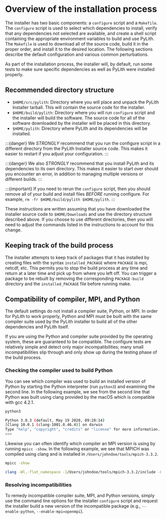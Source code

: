 # Overview of the installation process

The installer has two basic components: a `configure` script and a `Makefile`.
The `configure` script is used to select which dependencies to install, verify that any dependencies not selected are available, and create a shell script containing the appropriate environment variables to build and use PyLith.
The `Makefile` is used to download all of the source code, build it in the proper order, and install it to the desired location.
The following sections describe the default configuration and various common perturbations.

As part of the installation process, the installer will, by default, run some tests to make sure specific dependencies as well as PyLith were installed properly.

## Recommended directory structure

* `$HOME/src/pylith`: Directory where you will place and unpack the PyLith Installer tarball. This will contain the source code for the installer.
* `$HOME/build/pylith`: Directory where you will run `configure` script and the installer will build the software. The source code for all of the software downloaded by the installer will be placed in this directory.
* `$HOME/pylith`: Directory where PyLith and its dependencies will be installed.

:::{danger} We *STRONGLY* recommend that you run the configure script in a different directory from the PyLith Installer source code. This makes it easier to restart if you adjust your configuration.
:::

:::{danger}
We also *STRONGLY* recommend that you install PyLith and its dependencies to its own directory. This makes it easier to
start over should you encounter an error, in addition to managing multiple versions or different builds.
:::

:::{important}
If you need to rerun the `configure` script, then you should remove all of your build and install files *BEFORE* running configure. For example, `rm -fr $HOME/build/pylith $HOME/pylith`.
:::

These instructions are written assuming that you have downloaded the installer source code to `$HOME/Downloads` and use the directory structure described above.
If you choose to use different directories, then you will need to adjust the commands listed in the instructions to account for this change.

## Keeping track of the build process

The installer attempts to keep track of packages that it has installed by creating files with the syntax `installed_PACKAGE` where `PACKAGE` is mpi, netcdf, etc.
This permits you to stop the build process at any time and return at a later time and pick up from where you left off.
You can trigger a package to be rebuilt by removing the corresponding `PACKAGE-build` directory and the `installed_PACKAGE` file before running make.

## Compatibility of compiler, MPI, and Python

The default settings do not install a compiler suite, Python, or MPI.
In order for PyLith to work properly, Python and MPI must be built with the same compiler suite used by the PyLith installer to build all of the other dependencies and PyLith itself.


If you are using the Python and compiler suite provided by the operating system, these are guaranteed to be compatible.
The configure tests are relatively simple and detect only major incompatibilities; many small incompatibilities slip through and only show up during the testing phase of the build process.

### Checking the compiler used to build Python

You can see which compiler was used to build an installed version of Python by starting the Python interpreter (run `python3`) and examining the second line.
In the following example, we see from the second line that Python was built using clang provided by the macOS which is compatible with gcc 4.2.1.

```bash
python3

Python 3.8.3 (default, May 19 2020, 09:28:14)
[Clang 10.0.1 (clang-1001.0.46.4)] on darwin
Type "help", "copyright", "credits" or "license" for more information.
>>>
```

Likewise you can often identify which compiler an MPI version is using by running `mpicc -show`.
In the following example, we see that MPICH was compiled using clang and is installed in `/Users/johndoe/tools/mpich-3.3.2`.

```bash
mpicc -show

clang -Wl,-flat_namespace -I/Users/johndoe/tools/mpich-3.3.2/include -L/Users/johndoe/tools/mpich-3.3.2/lib -lmpi -lpmpi
```
### Resolving incompatibilities

To remedy incompatible compiler suite, MPI, and Python versions, simply use the command line options for the installer `configure` script and request the installer build a new version of the incompatible package (e.g., `--enable-python`, `--enable-mpi=openmpi`).
